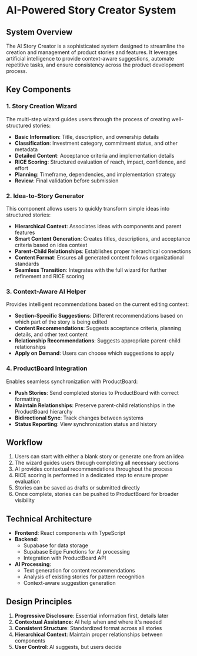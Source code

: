 # AI-Powered Story Creator System

## System Overview

The AI Story Creator is a sophisticated system designed to streamline the creation and management of product stories and features. It leverages artificial intelligence to provide context-aware suggestions, automate repetitive tasks, and ensure consistency across the product development process.

## Key Components

### 1. Story Creation Wizard

The multi-step wizard guides users through the process of creating well-structured stories:

- **Basic Information**: Title, description, and ownership details
- **Classification**: Investment category, commitment status, and other metadata
- **Detailed Content**: Acceptance criteria and implementation details
- **RICE Scoring**: Structured evaluation of reach, impact, confidence, and effort
- **Planning**: Timeframe, dependencies, and implementation strategy
- **Review**: Final validation before submission

### 2. Idea-to-Story Generator

This component allows users to quickly transform simple ideas into structured stories:

- **Hierarchical Context**: Associates ideas with components and parent features
- **Smart Content Generation**: Creates titles, descriptions, and acceptance criteria based on idea context
- **Parent-Child Relationships**: Establishes proper hierarchical connections
- **Content Format**: Ensures all generated content follows organizational standards
- **Seamless Transition**: Integrates with the full wizard for further refinement and RICE scoring

### 3. Context-Aware AI Helper

Provides intelligent recommendations based on the current editing context:

- **Section-Specific Suggestions**: Different recommendations based on which part of the story is being edited
- **Content Recommendations**: Suggests acceptance criteria, planning details, and other text content
- **Relationship Recommendations**: Suggests appropriate parent-child relationships
- **Apply on Demand**: Users can choose which suggestions to apply

### 4. ProductBoard Integration

Enables seamless synchronization with ProductBoard:

- **Push Stories**: Send completed stories to ProductBoard with correct formatting
- **Maintain Relationships**: Preserve parent-child relationships in the ProductBoard hierarchy
- **Bidirectional Sync**: Track changes between systems
- **Status Reporting**: View synchronization status and history

## Workflow

1. Users can start with either a blank story or generate one from an idea
2. The wizard guides users through completing all necessary sections
3. AI provides contextual recommendations throughout the process
4. RICE scoring is performed in a dedicated step to ensure proper evaluation
5. Stories can be saved as drafts or submitted directly
6. Once complete, stories can be pushed to ProductBoard for broader visibility

## Technical Architecture

- **Frontend**: React components with TypeScript 
- **Backend**: 
  - Supabase for data storage
  - Supabase Edge Functions for AI processing
  - Integration with ProductBoard API
- **AI Processing**:
  - Text generation for content recommendations
  - Analysis of existing stories for pattern recognition
  - Context-aware suggestion generation

## Design Principles

1. **Progressive Disclosure**: Essential information first, details later
2. **Contextual Assistance**: AI help when and where it's needed
3. **Consistent Structure**: Standardized format across all stories
4. **Hierarchical Context**: Maintain proper relationships between components
5. **User Control**: AI suggests, but users decide
